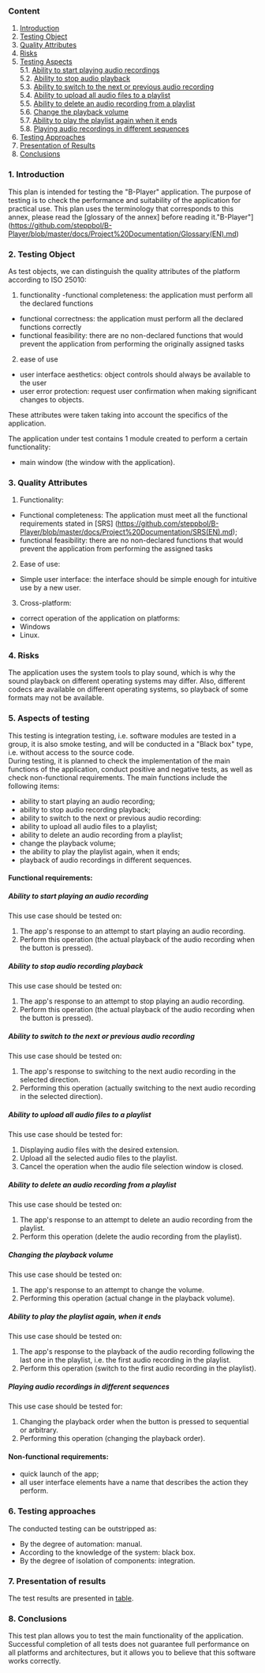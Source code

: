 ### Content
1. [Introduction](#1)
2. [Testing Object](#2)
3. [Quality Attributes](#3)
4. [Risks](#4)
5. [Testing Aspects](#5)<br>
5.1. [Ability to start playing audio recordings](#001)<br>
5.2. [Ability to stop audio playback](#002)<br>
5.3. [Ability to switch to the next or previous audio recording](#003)<br>
5.4. [Ability to upload all audio files to a playlist](#004)<br>
5.5. [Ability to delete an audio recording from a playlist](#005)<br>
5.6. [Change the playback volume](#006)<br>
5.7. [Ability to play the playlist again when it ends](#007)<br>
5.8. [Playing audio recordings in different sequences](#008)<br>
6. [Testing Approaches](#6)
7. [Presentation of Results](#7)
8. [Conclusions](#8)


<a name="1"></a>
### 1. Introduction
This plan is intended for testing the "B-Player" application. The purpose of testing is to check the performance and suitability of the application for practical use.
This plan uses the terminology that corresponds to this annex, please read the [glossary of the annex] before reading it."B-Player"](https://github.com/steppbol/B-Player/blob/master/docs/Project%20Documentation/Glossary(EN).md)

<a name="2"></a>
### 2. Testing Object
As test objects, we can distinguish the quality attributes of the platform according to ISO 25010:
1. functionality
-functional completeness: the application must perform all the declared functions
- functional correctness: the application must perform all the declared functions correctly
- functional feasibility: there are no non-declared functions that would prevent the application from performing the originally assigned tasks
2. ease of use
- user interface aesthetics: object controls should always be available to the user
- user error protection: request user confirmation when making significant changes to objects.

These attributes were taken taking into account the specifics of the application.

The application under test contains 1 module created to perform a certain functionality:
- main window (the window with the application).

<a name="3"></a>
### 3. Quality Attributes
1. Functionality:
- Functional completeness: The application must meet all the functional requirements stated in [SRS] (https://github.com/steppbol/B-Player/blob/master/docs/Project%20Documentation/SRS(EN).md);
- functional feasibility: there are no non-declared functions that would prevent the application from performing the assigned tasks
2. Ease of use:
- Simple user interface: the interface should be simple enough for intuitive use by a new user.
3. Cross-platform:
- correct operation of the application on platforms:
- Windows
- Linux.

<a name="4"></a>
### 4. Risks
The application uses the system tools to play sound, which is why the sound playback on different operating systems may differ. Also, different codecs are available on different operating systems, so playback of some formats may not be available.


<a name="5"></a>
### 5. Aspects of testing
This testing is integration testing, i.e. software modules are tested in a group, it is also smoke testing, and will be conducted in a "Black box" type, i.e. without access to the source code.<br>
During testing, it is planned to check the implementation of the main functions of the application, conduct positive and negative tests, as well as check non-functional requirements. The main functions include the following items:

- ability to start playing an audio recording;
- ability to stop audio recording playback;
- ability to switch to the next or previous audio recording:
- ability to upload all audio files to a playlist;
- ability to delete an audio recording from a playlist;
- change the playback volume;
- the ability to play the playlist again, when it ends;
- playback of audio recordings in different sequences.

#### Functional requirements:

<a name="001"></a>
##### Ability to start playing an audio recording
This use case should be tested on:
1. The app's response to an attempt to start playing an audio recording.
2. Perform this operation (the actual playback of the audio recording when the button is pressed).

<a name="002"></a>
##### Ability to stop audio recording playback
This use case should be tested on:
1. The app's response to an attempt to stop playing an audio recording.
2. Perform this operation (the actual playback of the audio recording when the button is pressed).

<a name="003"></a>
##### Ability to switch to the next or previous audio recording
This use case should be tested on:
1. The app's response to switching to the next audio recording in the selected direction.
2. Performing this operation (actually switching to the next audio recording in the selected direction).

<a name="004"></a>
##### Ability to upload all audio files to a playlist
This use case should be tested for:
1. Displaying audio files with the desired extension.
2. Upload all the selected audio files to the playlist.
3. Cancel the operation when the audio file selection window is closed.

<a name="005"></a>
##### Ability to delete an audio recording from a playlist
This use case should be tested on:
1. The app's response to an attempt to delete an audio recording from the playlist.
2. Perform this operation (delete the audio recording from the playlist).

<a name="006"></a>
##### Changing the playback volume
This use case should be tested on:
1. The app's response to an attempt to change the volume.
2. Performing this operation (actual change in the playback volume).

<a name="007"></a>
##### Ability to play the playlist again, when it ends
This use case should be tested on:
1. The app's response to the playback of the audio recording following the last one in the playlist, i.e. the first audio recording in the playlist.
2. Perform this operation (switch to the first audio recording in the playlist).

<a name="008"></a>
##### Playing audio recordings in different sequences
This use case should be tested for:
1. Changing the playback order when the button is pressed to sequential or arbitrary.
2. Performing this operation (changing the playback order).

#### Non-functional requirements:
- quick launch of the app;
- all user interface elements have a name that describes the action they perform.

<a name="6"></a>
### 6. Testing approaches
The conducted testing can be outstripped as:
- By the degree of automation: manual.
- According to the knowledge of the system: black box.
- By the degree of isolation of components: integration.

<a name="7"></a>
### 7. Presentation of results
The test results are presented in [table](https://github.com/steppbol/B-Player/blob/master/documentation/test-plan/TestResults(EN).md).

<a name="8"></a>
### 8. Conclusions
This test plan allows you to test the main functionality of the application. Successful completion of all tests does not guarantee full performance on all platforms and architectures, but it allows you to believe that this software works correctly.
